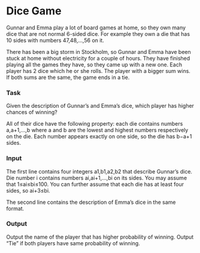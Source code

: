 # Dice Game

Gunnar and Emma play a lot of board games at home, so they own many dice that are not normal 6-sided dice. For example they own a die that has 10 sides with numbers 47,48,…,56 on it.

There has been a big storm in Stockholm, so Gunnar and Emma have been stuck at home without electricity for a couple of hours. They have finished playing all the games they have, so they came up with a new one. Each player has 2 dice which he or she rolls. The player with a bigger sum wins. If both sums are the same, the game ends in a tie.

### Task
Given the description of Gunnar’s and Emma’s dice, which player has higher chances of winning?

All of their dice have the following property: each die contains numbers a,a+1,…,b where a and b are the lowest and highest numbers respectively on the die. Each number appears exactly on one side, so the die has b−a+1 sides.

### Input
The first line contains four integers a1,b1,a2,b2 that describe Gunnar’s dice. Die number i contains numbers ai,ai+1,…,bi on its sides. You may assume that 1≤ai≤bi≤100. You can further assume that each die has at least four sides, so ai+3≤bi.

The second line contains the description of Emma’s dice in the same format.

### Output
Output the name of the player that has higher probability of winning. Output “Tie” if both players have same probability of winning.